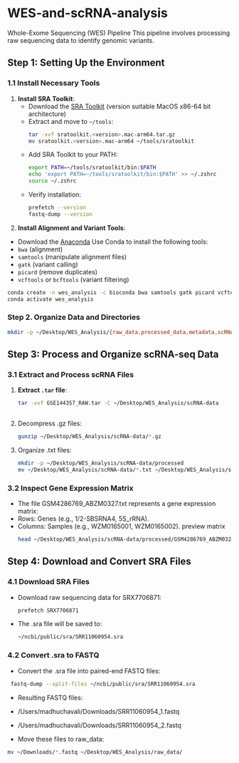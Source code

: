 # WES-and-scRNA-analysis

 Whole-Exome Sequencing (WES) Pipeline
This pipeline involves processing raw sequencing data to identify genomic variants.

## Step 1: Setting Up the Environment

### 1.1 Install Necessary Tools
1. **Install SRA Toolkit**:
   - Download the [SRA Toolkit](https://github.com/ncbi/sra-tools/wiki/01.-Downloading-SRA-Toolkit) (version suitable MacOS x86-64 bit architecture)
   - Extract and move to `~/tools`:
     ```bash
     tar -xvf sratoolkit.<version>.mac-arm64.tar.gz
     mv sratoolkit.<version>.mac-arm64 ~/tools/sratoolkit
     ```
   - Add SRA Toolkit to your PATH:
     ```bash
     export PATH=~/tools/sratoolkit/bin:$PATH
     echo 'export PATH=~/tools/sratoolkit/bin:$PATH' >> ~/.zshrc
     source ~/.zshrc
     ```
   - Verify installation:
     ```bash
     prefetch --version
     fastq-dump --version
     ```
2. **Install Alignment and Variant Tools**:
  - Download the [Anaconda](https://www.anaconda.com/download/success)
   Use Conda to install the following tools:
   - `bwa` (alignment)
   - `samtools` (manipulate alignment files)
   - `gatk` (variant calling)
   - `picard` (remove duplicates)
   - `vcftools` or `bcftools` (variant filtering)
     
   ```bash
   conda create -n wes_analysis -c bioconda bwa samtools gatk picard vcftools
   conda activate wes_analysis
   ```

### Step 2. Organize Data and Directories
 ```bash
mkdir -p ~/Desktop/WES_Analysis/{raw_data,processed_data,metadata,scRNA-data}
 ```
## Step 3: Process and Organize scRNA-seq Data

### 3.1 Extract and Process scRNA Files

1. **Extract `.tar` file**:
   ```bash
   tar -xvf GSE144357_RAW.tar -C ~/Desktop/WES_Analysis/scRNA-data
 
2. Decompress .gz files:
   ```bash
   gunzip ~/Desktop/WES_Analysis/scRNA-data/*.gz
   
3. Organize .txt files:
   ```bash
   mkdir -p ~/Desktop/WES_Analysis/scRNA-data/processed
   mv ~/Desktop/WES_Analysis/scRNA-data/*.txt ~/Desktop/WES_Analysis/scRNA-data/processed/
   
###  3.2 Inspect Gene Expression Matrix
- The file GSM4286769_ABZM0327.txt represents a gene expression matrix:
- Rows: Genes (e.g., 1/2-SBSRNA4, 5S_rRNA).
- Columns: Samples (e.g., WZM0165001, WZM0165002).
  preview matrix
  ```bash
  head ~/Desktop/WES_Analysis/scRNA-data/processed/GSM4286769_ABZM0327.txt
  
## Step 4: Download and Convert SRA Files
### 4.1 Download SRA Files
- Download raw sequencing data for SRX7706871:
  ```bash
  prefetch SRX7706871
- The .sra file will be saved to:
  ```bash
  ~/ncbi/public/sra/SRR11060954.sra
### 4.2 Convert .sra to FASTQ
- Convert the .sra file into paired-end FASTQ files:
 ```bash
  fastq-dump --split-files ~/ncbi/public/sra/SRR11060954.sra
```

- Resulting FASTQ files:

- /Users/madhuchavali/Downloads/SRR11060954_1.fastq
- /Users/madhuchavali/Downloads/SRR11060954_2.fastq

- Move these files to raw_data:
```bash
mv ~/Downloads/*.fastq ~/Desktop/WES_Analysis/raw_data/
```



